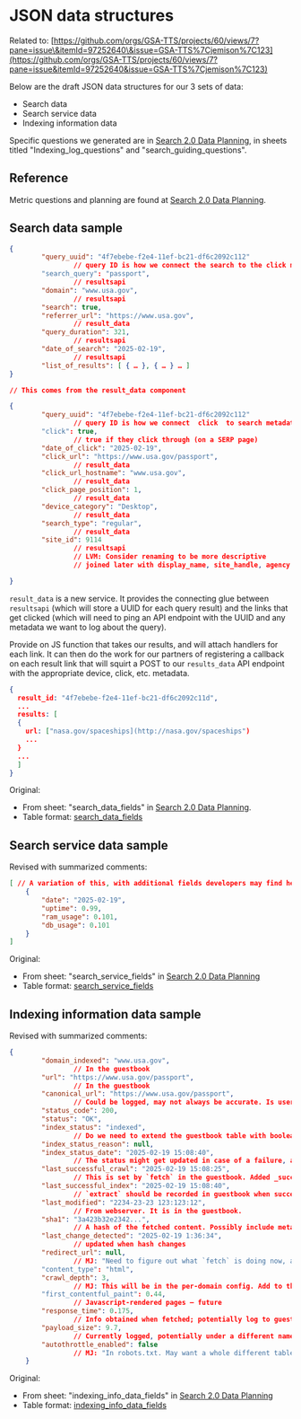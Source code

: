 # **JSON data structures**

Related to: [https://github.com/orgs/GSA-TTS/projects/60/views/7?pane=issue\&itemId=97252640\&issue=GSA-TTS%7Cjemison%7C123](https://github.com/orgs/GSA-TTS/projects/60/views/7?pane=issue&itemId=97252640&issue=GSA-TTS%7Cjemison%7C123)

Below are the draft JSON data structures for our 3 sets of data:

* Search data  
* Search service data  
* Indexing information data

Specific questions we generated are in [Search 2.0 Data Planning](https://docs.google.com/spreadsheets/d/14KpCAXf-bVePMV-t56YTyPDvy3LuBf36KSw3QGZpgK4/edit?gid=2103939643#gid=2103939643), in sheets titled "Indexing\_log\_questions" and "search\_guiding\_questions".

## **Reference**

Metric questions and planning are found at  [Search 2.0 Data Planning](https://docs.google.com/spreadsheets/d/14KpCAXf-bVePMV-t56YTyPDvy3LuBf36KSw3QGZpgK4/edit?gid=0#gid=0).

## **Search data sample**

```json
{
        "query_uuid": "4f7ebebe-f2e4-11ef-bc21-df6c2092c112"
                // query ID is how we connect the search to the click metadata later
        "search_query": "passport",
                // resultsapi
        "domain": "www.usa.gov",
                // resultsapi
        "search": true,
        "referrer_url": "https://www.usa.gov",
                // result_data
        "query_duration": 321,
                // resultsapi
        "date_of_search": "2025-02-19",
                // resultsapi
        "list_of_results": [ { … }, { … } … ]
}

// This comes from the result_data component

{
        "query_uuid": "4f7ebebe-f2e4-11ef-bc21-df6c2092c112"
                // query ID is how we connect  click  to search metadata
        "click": true,
                // true if they click through (on a SERP page)
        "date_of_click": "2025-02-19",
        "click_url": "https://www.usa.gov/passport",
                // result_data
        "click_url_hostname": "www.usa.gov",
                // result_data
        "click_page_position": 1,
                // result_data
        "device_category": "Desktop",
                // result_data
        "search_type": "regular",
                // result_data
        "site_id": 9114
                // resultsapi
                // LVM: Consider renaming to be more descriptive
                // joined later with display_name, site_handle, agency

}
```

`result_data` is a new service. It provides the connecting glue between `resultsapi` (which will store a UUID for each query result) and the links that get clicked (which will need to ping an API endpoint with the UUID and any metadata we want to log about the query).

Provide on JS function that takes our results, and will attach handlers for each link. It can then do the work for our partners of registering a callback on each result link that will squirt a POST to our `results_data` API endpoint with the appropriate device, click, etc. metadata.

```json
{
  result_id: "4f7ebebe-f2e4-11ef-bc21-df6c2092c11d",
  ...
  results: [
  { 
    url: ["nasa.gov/spaceships](http://nasa.gov/spaceships")
    ...
  }
  ...
  ]
}
```

Original:

* From sheet: "search\_data\_fields" in [Search 2.0 Data Planning](https://docs.google.com/spreadsheets/d/14KpCAXf-bVePMV-t56YTyPDvy3LuBf36KSw3QGZpgK4/edit?gid=0#gid=0).  
* Table format: [search\_data\_fields](https://docs.google.com/spreadsheets/d/14KpCAXf-bVePMV-t56YTyPDvy3LuBf36KSw3QGZpgK4/edit?gid=620604994#gid=620604994)

## **Search service data sample**

Revised with summarized comments:
```json
[ // A variation of this, with additional fields developers may find helpful.
    {
        "date": "2025-02-19",
        "uptime": 0.99,
        "ram_usage": 0.101,
        "db_usage": 0.101
    }
]
```
Original:

* From sheet: "search\_service\_fields" in  [Search 2.0 Data Planning](https://docs.google.com/spreadsheets/d/14KpCAXf-bVePMV-t56YTyPDvy3LuBf36KSw3QGZpgK4/edit?gid=1669337697#gid=1669337697)  
* Table format: [search\_service\_fields](https://docs.google.com/spreadsheets/d/14KpCAXf-bVePMV-t56YTyPDvy3LuBf36KSw3QGZpgK4/edit?gid=1413418105#gid=1413418105)

## **Indexing information data sample**

Revised with summarized comments:

```json
{
        "domain_indexed": "www.usa.gov",
                // In the guestbook
        "url": "https://www.usa.gov/passport",
                // In the guestbook
        "canonical_url": "https://www.usa.gov/passport",
                // Could be logged, may not always be accurate. Is user input
        "status_code": 200,
        "status": "OK",
        "index_status": "indexed",
                // Do we need to extend the guestbook table with booleans for whether the `extract` service worked?
        "index_status_reason": null, 
        "index_status_date": "2025-02-19 15:08:40",
                // The status might get updated in case of a failure, and therefore would be more recent than the last_indexed date, which would only be updated when the indexing is successful.
        "last_successful_crawl": "2025-02-19 15:08:25",
                // This is set by `fetch` in the guestbook. Added _successful_ for clarity.
        "last_successful_index": "2025-02-19 15:08:40",
                // `extract` should be recorded in guestbook when successful. Added _successful_ for clarity.
        "last_modified": "2234-23-23 123:123:12",
                // From webserver. It is in the guestbook.
        "sha1": "3a423b32e2342...",
                // A hash of the fetched content. Possibly include metadata,  such as last_modified date from the webserver?
        "last_change_detected": "2025-02-19 1:36:34",
                // updated when hash changes
        "redirect_url": null,
                // MJ: "Need to figure out what `fetch` is doing now, and whether this makes sense to record. Because... we could get bounced through multiple redirects. What do we record?"
        "content_type": "html",
        "crawl_depth": 3,
                // MJ: This will be in the per-domain config. Add to the Guestbook? But may lead to redundant information in the system
        "first_contentful_paint": 0.44,
                // Javascript-rendered pages — future
        "response_time": 0.175,
                // Info obtained when fetched; potentially log to guestbook
        "payload_size": 9.7,
                // Currently logged, potentially under a different name. (ie. content length)
        "autothrottle_enabled": false
                // MJ: "In robots.txt. May want a whole different table, as it represents dynamic information we get from the user's site, and store to control our crawler."
    }

```

Original:

* From sheet: "indexing\_info\_data\_fields" in  [Search 2.0 Data Planning](https://docs.google.com/spreadsheets/d/14KpCAXf-bVePMV-t56YTyPDvy3LuBf36KSw3QGZpgK4/edit?gid=1669337697#gid=1669337697)  
* Table format: [indexing\_info\_data\_fields](https://docs.google.com/spreadsheets/d/14KpCAXf-bVePMV-t56YTyPDvy3LuBf36KSw3QGZpgK4/edit?gid=2082126004#gid=2082126004)
